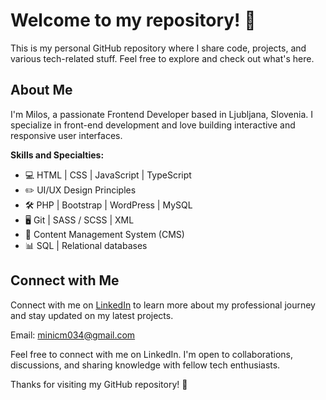 # Welcome to my repository! 👋

This is my personal GitHub repository where I share code, projects, and various tech-related stuff. Feel free to explore and check out what's here.

## About Me

I'm Milos, a passionate Frontend Developer based in Ljubljana, Slovenia. I specialize in front-end development and love building interactive and responsive user interfaces.

**Skills and Specialties:**
- :computer: HTML | CSS | JavaScript | TypeScript
- :pencil2: UI/UX Design Principles
- :hammer_and_wrench: PHP | Bootstrap | WordPress | MySQL
- :desktop_computer: Git | SASS / SCSS | XML 
- :floppy_disk: Content Management System (CMS)
- :bar_chart: SQL | Relational databases

## Connect with Me

Connect with me on [LinkedIn](https://www.linkedin.com/in/milos-minic-0302b96b/) to learn more about my professional journey and stay updated on my latest projects.

Email: minicm034@gmail.com

Feel free to connect with me on LinkedIn. I'm open to collaborations, discussions, and sharing knowledge with fellow tech enthusiasts.

Thanks for visiting my GitHub repository! 🚀
